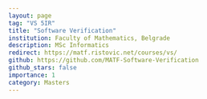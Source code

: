 ```yaml
---
layout: page
tag: "VS 5IR"
title: "Software Verification"
institution: Faculty of Mathematics, Belgrade 
description: MSc Informatics
redirect: https://matf.ristovic.net/courses/vs/
github: https://github.com/MATF-Software-Verification
github_stars: false
importance: 1
category: Masters
---
```

